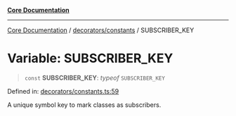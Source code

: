 [**Core Documentation**](../../../README.md)

***

[Core Documentation](../../../README.md) / [decorators/constants](../README.md) / SUBSCRIBER\_KEY

# Variable: SUBSCRIBER\_KEY

> `const` **SUBSCRIBER\_KEY**: *typeof* `SUBSCRIBER_KEY`

Defined in: [decorators/constants.ts:59](https://github.com/stonemjs/core/blob/85781fe5b87769612839dd6b850ba45186d357fa/src/decorators/constants.ts#L59)

A unique symbol key to mark classes as subscribers.
